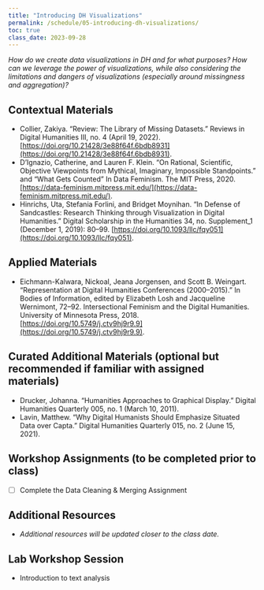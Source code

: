 ```yaml
---
title: "Introducing DH Visualizations"
permalink: /schedule/05-introducing-dh-visualizations/
toc: true
class_date: 2023-09-28
---
```


*How do we create data visualizations in DH and for what purposes? How can we leverage the power of visualizations, while also considering the limitations and dangers of visualizations (especially around missingness and aggregation)?*

## Contextual Materials

- Collier, Zakiya. “Review: The Library of Missing Datasets.” Reviews in Digital Humanities III, no. 4 (April 19, 2022). [https://doi.org/10.21428/3e88f64f.6bdb8931](https://doi.org/10.21428/3e88f64f.6bdb8931).
- D’Ignazio, Catherine, and Lauren F. Klein. “On Rational, Scientific, Objective Viewpoints from Mythical, Imaginary, Impossible Standpoints.” and “What Gets Counted”  In Data Feminism. The MIT Press, 2020. [https://data-feminism.mitpress.mit.edu/](https://data-feminism.mitpress.mit.edu/).
- Hinrichs, Uta, Stefania Forlini, and Bridget Moynihan. “In Defense of Sandcastles: Research Thinking through Visualization in Digital Humanities.” Digital Scholarship in the Humanities 34, no. Supplement_1 (December 1, 2019): 80–99. [https://doi.org/10.1093/llc/fqy051](https://doi.org/10.1093/llc/fqy051).

## Applied Materials

- Eichmann-Kalwara, Nickoal, Jeana Jorgensen, and Scott B. Weingart. “Representation at Digital Humanities Conferences (2000–2015).” In Bodies of Information, edited by Elizabeth Losh and Jacqueline Wernimont, 72–92. Intersectional Feminism and the Digital Humanities. University of Minnesota Press, 2018. [https://doi.org/10.5749/j.ctv9hj9r9.9](https://doi.org/10.5749/j.ctv9hj9r9.9).

## Curated Additional Materials (optional but recommended if familiar with assigned materials)

- Drucker, Johanna. “Humanities Approaches to Graphical Display.” Digital Humanities Quarterly 005, no. 1 (March 10, 2011).
- Lavin, Matthew. “Why Digital Humanists Should Emphasize Situated Data over Capta.” Digital Humanities Quarterly 015, no. 2 (June 15, 2021).

## Workshop Assignments (to be completed prior to class)

- [ ] Complete the Data Cleaning & Merging Assignment

## Additional Resources

- *Additional resources will be updated closer to the class date.*

## Lab Workshop Session

- Introduction to text analysis
